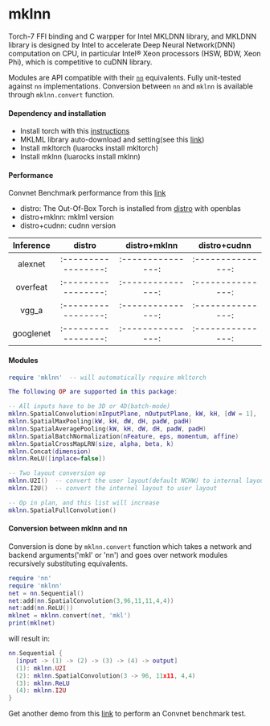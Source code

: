 **mklnn**
===========

Torch-7 FFI binding and C warpper for Intel MKLDNN library, and MKLDNN library is designed by Intel to accelerate Deep Neural Network(DNN) computation on CPU, in particular Intel® Xeon processors (HSW, BDW, Xeon Phi), which is competitive to cuDNN library.

Modules are API compatible with their [`nn`](https://github.com/torch/nn) equivalents. Fully unit-tested against `nn` implementations.
Conversion between `nn` and `mklnn` is available through `mklnn.convert` function.

#### Dependency and installation

* Install torch with this [instructions](http://torch.ch/docs/getting-started.html)
* MKLML library auto-download and setting(see this [link](https://github.com/xhzhao/EnvCheck))
* Install mkltorch (luarocks install mkltorch)
* Install mklnn (luarocks install mklnn)

#### Performance

Convnet Benchmark performance from this [link](https://github.com/xhzhao/convnet-benchmarks/tree/mklnn) 
* distro: The Out-Of-Box Torch is installed from [distro](https://github.com/torch/distro) with openblas
* distro+mklnn: mklml version
* distro+cudnn: cudnn version

|  Inference      |    distro     |   distro+mklnn  | distro+cudnn |
|:-------------:|:-----------------:|:---------------:|:---------------:|
| alexnet      |:-----------------:|:---------------:|:---------------:|
| overfeat     |:-----------------:|:---------------:|:---------------:|
| vgg_a        |:-----------------:|:---------------:|:---------------:|
| googlenet    |:-----------------:|:---------------:|:---------------:|

#### Modules

```lua
require 'mklnn'  -- will automatically require mkltorch

The following OP are supported in this package:

-- All inputs have to be 3D or 4D(batch-mode)
mklnn.SpatialConvolution(nInputPlane, nOutputPlane, kW, kH, [dW = 1], [dH = 1], [padW = 0], [padH = 0], [groups = 1])
mklnn.SpatialMaxPooling(kW, kH, dW, dH, padW, padH)
mklnn.SpatialAveragePooling(kW, kH, dW, dH, padW, padH)
mklnn.SpatialBatchNormalization(nFeature, eps, momentum, affine)
mklnn.SpatialCrossMapLRN(size, alpha, beta, k)
mklnn.Concat(dimension)
mklnn.ReLU([inplace=false])

-- Two layout conversion op
mklnn.U2I()  -- convert the user layout(default NCHW) to internal layout(required by MKLDNN library)
mklnn.I2U()  -- convert the internel layout to user layout

-- Op in plan, and this list will increase
mklnn.SpatialFullConvolution()
```

#### Conversion between mklnn and nn

Conversion is done by `mklnn.convert` function which takes a network and backend arguments('mkl' or 'nn') and goes over
network modules recursively substituting equivalents. 

```lua
require 'nn'
require 'mklnn'
net = nn.Sequential()
net:add(nn.SpatialConvolution(3,96,11,11,4,4))
net:add(nn.ReLU())
mklnet = mklnn.convert(net, 'mkl')
print(mklnet)
```
will result in:
```lua
nn.Sequential {
  [input -> (1) -> (2) -> (3) -> (4) -> output]
  (1): mklnn.U2I
  (2): mklnn.SpatialConvolution(3 -> 96, 11x11, 4,4)
  (3): mklnn.ReLU
  (4): mklnn.I2U
}
```

Get another demo from this [link](https://github.com/xhzhao/convnet-benchmarks/tree/mklnn) to perform an Convnet benchmark test.
